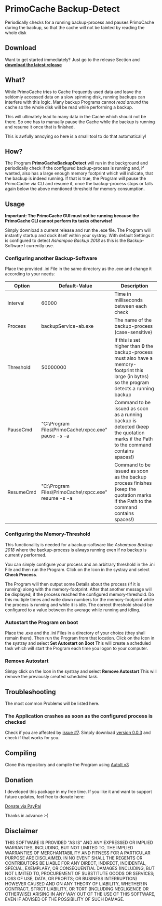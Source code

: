 # PrimoCache Backup-Detect
Periodically checks for a running backup-process and pauses PrimoCache during the backup, so that the cache will not be tainted by reading the whole disk

## Download
Want to get started immediately? Just go to the release Section and [**download the latest release**](https://github.com/kadrim/PrimoCacheBackupDetect/releases/latest)

## What?
While PrimoCache tries to Cache frequently used data and leave the seldomly accessed data on a slow spinning disk, running backups can interfere with this logic. Many backup Programs cannot *read around* the cache so the whole disk will be read while performing a backup.

This will ultimately lead to many data in the Cache which should not be there. So one has to manually pause the Cache while the backup is running and resume it once that is finished.

This is awfully annoying so here is a small tool to do that automatically!

## How?
The Program **PrimoCacheBackupDetect** will run in the background and periodically check if the configured backup-process is running and, if wanted, also has a large enough memory footprint which will indicate, that the backup is indeed running.
If that is true, the Program will pause the PrimoCache via CLI and resume it, once the backup-process stops or falls again below the above mentioned threshold for memory consumption.

## Usage
**Important: The PrimoCache GUI must not be running because the PrimoCache CLI cannot perform its tasks otherwise!**

Simply download a current release and run the .exe file. The Program will instantly startup and dock itself within your systray.
With default Settings it is configured to detect *Ashampoo Backup 2018* as this is the Backup-Software I currently use.

### Configuring another Backup-Software
Place the provided .ini File in the same directory as the .exe and change it according to your needs:

Option | Default-Value | Description
------ | ------------- | -----------
Interval | 60000 | Time in milliseconds between each check
Process | backupService-ab.exe | The name of the backup-process (case-sensitive)
Threshold | 50000000 | If this is set higher than **0** the backup-process must also have a memory-footprint this large (in bytes) so the program detects a running backup
PauseCmd | "C:\Program Files\PrimoCache\rxpcc.exe" pause -s -a | Command to be issued as soon as a running backup is detected (keep the quotation marks if the Path to the command contains spaces!)
ResumeCmd | "C:\Program Files\PrimoCache\rxpcc.exe" resume -s -a | Command to be issued as soon as the backup process finishes (keep the quotation marks if the Path to the command contains spaces!)

### Configuring the Memory-Threshold
This functionality is needed for a backup-software like *Ashampoo Backup 2018* where the backup-process is always running even if no backup is currently performed.

You can simply configure your process and an arbitrary threshold in the .ini File and then run the Program. Click on the Icon in the systray and select **Check Process**.

The Program will then output some Details about the process (if it is running) along with the memory-footprint. After that another message will be displayed, if the process reached the configured memory-threshold. Do this multiple times and write down numbers for the memory-footprint while the process is running and while it is idle.
The correct threshold should be configured to a value between the average while running and idling.

### Autostart the Program on boot
Place the .exe and the .ini Files in a directory of your choice (they shall remain there). Then run the Program from that location. Click on the Icon in the systray and select **Set Autostart on Boot**
This will create a scheduled task which will start the Program each time you logon to your computer.

### Remove Autostart
Simpy click on the Icon in the systray and select **Remove Autostart**
This will remove the previously created scheduled task.

## Troubleshooting
The most common Problems will be listed here.
### The Application crashes as soon as the configured process is checked
Check if you are affected by [issue #7](https://github.com/kadrim/PrimoCacheBackupDetect/issues/7). Simply download [version 0.0.3](https://github.com/kadrim/PrimoCacheBackupDetect/releases/tag/v0.0.3) and check if that works for you.

## Compiling
Clone this repository and compile the Program using [AutoIt v3](https://www.autoitscript.com/site/)

## Donation
I developed this package in my free time. If you like it and want to support future updates, feel free to donate here:

[Donate via PayPal](https://www.paypal.com/donate?hosted_button_id=RDJ8ZWG3GRWE8)

Thanks in advance :-)

## Disclaimer
THIS SOFTWARE IS PROVIDED "AS IS" AND ANY EXPRESSED OR IMPLIED WARRANTIES, INCLUDING, BUT NOT LIMITED TO, THE IMPLIED WARRANTIES OF MERCHANTABILITY AND FITNESS FOR A PARTICULAR PURPOSE ARE DISCLAIMED. IN NO EVENT SHALL THE REGENTS OR CONTRIBUTORS BE LIABLE FOR ANY DIRECT, INDIRECT, INCIDENTAL, SPECIAL, EXEMPLARY, OR CONSEQUENTIAL DAMAGES (INCLUDING, BUT NOT LIMITED TO, PROCUREMENT OF SUBSTITUTE GOODS OR SERVICES; LOSS OF USE, DATA, OR PROFITS; OR BUSINESS INTERRUPTION)
HOWEVER CAUSED AND ON ANY THEORY OF LIABILITY, WHETHER IN CONTRACT, STRICT LIABILITY, OR TORT (INCLUDING NEGLIGENCE OR OTHERWISE) ARISING IN ANY WAY OUT OF THE USE OF THIS SOFTWARE, EVEN IF ADVISED OF THE POSSIBILITY OF SUCH DAMAGE.
